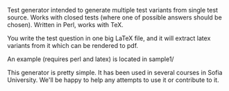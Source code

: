 Test generator intended to generate multiple test variants from single test source. Works with closed tests (where one of possible answers should be chosen). Written in Perl, works with TeX.

You write the test question in one big LaTeX file, and it will extract latex variants from it which can be rendered to pdf.

An example (requires perl and latex) is located in sample1/

This generator is pretty simple. It has been used in several courses in Sofia University. We'll be happy to help any attempts to use it or contribute to it.